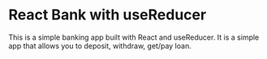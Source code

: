 # React Bank with useReducer

This is a simple banking app built with React and useReducer. It is a simple app that allows you to deposit, withdraw, get/pay loan.
